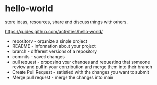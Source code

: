 # hello-world
store ideas, resources, share and discuss things with others.

https://guides.github.com/activities/hello-world/
- repository - organize a single project
- README - information about your project
- branch - different versions of a repository
- commits - saved changes
- pull request - proposing your changes and requesting that someone review and pull in your contribution and merge them into their branch
- Create Pull Request - satisfied with the changes you want to submit
- Merge pull request - merge the changes into main
